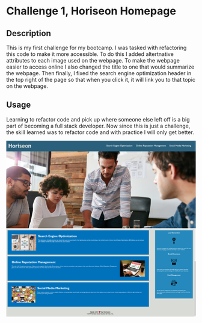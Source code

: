 # Challenge 1, Horiseon Homepage

## Description
This is my first challenge for my bootcamp. I was tasked with refactoring this code to make it more accessible. To do this I added altertnative attributes to each image used on the webpage. To make the webpage easier to access online I also changed the title to one that would summarize the webpage. Then finally, I fixed the search engine optimization header in the top right of the page so that when you click it, it will link you to that topic on the webpage.

## Usage
Learning to refactor code and pick up where someone else left off is a big part of becoming a full stack developer. Now since this is just a challenge, the skill learned was to refactor code and with practice I will only get better.

![](Develop/assets/images/Horiseon%20screenshot%201.png)
![](Develop/assets/images/Horiseon%20screenshot%202.png)